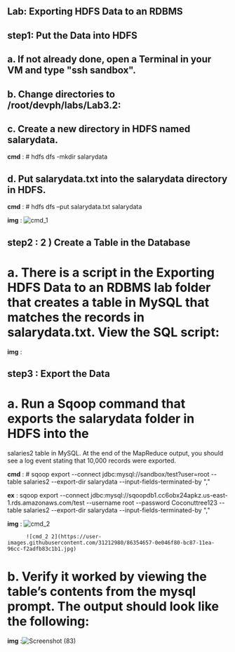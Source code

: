 ## Lab: Exporting HDFS Data to an RDBMS

## step1:  Put the Data into HDFS

## a. If not already done, open a Terminal in your VM and type "ssh sandbox".
## b. Change directories to /root/devph/labs/Lab3.2:
## c. Create a new directory in HDFS named salarydata.

**cmd** : # hdfs dfs -mkdir salarydata

## d. Put salarydata.txt into the salarydata directory in HDFS.

**cmd** : # hdfs dfs –put salarydata.txt salarydata

**img** : ![cmd_1](https://user-images.githubusercontent.com/31212980/86354654-0c3aac00-bc87-11ea-8763-451f2fcbeaf9.jpg)


## step2 : 2 ) Create a Table in the Database

# a. There is a script in the Exporting HDFS Data to an RDBMS lab folder that creates a table in MySQL that matches the records in salarydata.txt. View the SQL script:

**img** :


## step3 :  Export the Data

# a. Run a Sqoop command that exports the salarydata folder in HDFS into the
  salaries2 table in MySQL. At the end of the MapReduce output, you should see a
  log event stating that 10,000 records were exported.

**cmd** : # sqoop export \--connect jdbc:mysql://sandbox/test?user=root \--table salaries2 \--export-dir salarydata \--input-fields-terminated-by ","

**ex** : sqoop export --connect jdbc:mysql://sqoopdb1.cc6obx24apkz.us-east-1.rds.amazonaws.com/test --username root --password Coconuttree123  --table salaries2 --export-dir salarydata --input-fields-terminated-by ","

**img** : ![cmd_2](https://user-images.githubusercontent.com/31212980/86354659-0e9d0600-bc87-11ea-93a5-329695af1fce.jpg)
          
          ![cmd_2 2](https://user-images.githubusercontent.com/31212980/86354657-0e046f80-bc87-11ea-96cc-f2adfb83c1b1.jpg)
        

# b. Verify it worked by viewing the table’s contents from the mysql prompt. The output should look like the following:

**img** :![Screenshot (83)](https://user-images.githubusercontent.com/31212980/86354625-01801700-bc87-11ea-9487-0df7698fe650.png)
